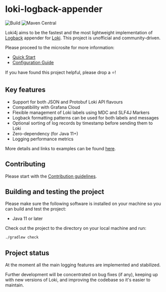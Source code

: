 # loki-logback-appender

![Build](https://img.shields.io/github/actions/workflow/status/loki4j/loki-logback-appender/build-and-test.yaml?branch=main)
![Maven Central](https://img.shields.io/maven-central/v/com.github.loki4j/loki-logback-appender?color=blue)

Loki4j aims to be the fastest and the most lightweight implementation of
[Logback](http://logback.qos.ch/) appender for [Loki](https://grafana.com/oss/loki/).
This project is unofficial and community-driven.

Please proceed to the microsite for more information:

- [Quick Start](https://loki4j.github.io/loki-logback-appender/#quick-start)
- [Configuration Guide](https://loki4j.github.io/loki-logback-appender/docs/configuration)

If you have found this project helpful, please drop a :star:!

## Key features

- Support for both JSON and Protobuf Loki API flavours
- Compatibility with Grafana Cloud
- Flexible management of Loki labels using MDC and SLF4J Markers
- Logback formatting patterns can be used for both labels and messages
- Optional sorting of log records by timestamp before sending them to Loki
- Zero-dependency (for Java 11+)
- Logging performance metrics

More details and links to examples can be found [here](https://loki4j.github.io/loki-logback-appender/#key-features).

## Contributing

Please start with the [Contribution guidelines](CONTRIBUTING.md).

## Building and testing the project

Please make sure the following software is installed on your machine
so you can build and test the project:

- Java 11 or later

Check out the project to the directory on your local machine and run:

```sh
./gradlew check
```

## Project status

At the moment all the main logging features are implemented and stabilized.

Further development will be concentrated on bug fixes (if any), keeping up with new versions of Loki, and
improving the codebase so it's easier to maintain.
